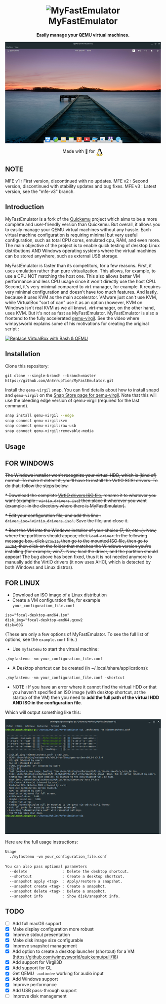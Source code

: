 <h1 align="center">
  <img src=".github/logo.png" alt="MyFastEmulator" />
  <br />
  MyFastEmulator
</h1>

<p align="center"><b>Easily manage your QEMU virtual machines.</b></p>
<div align="center"><img src=".github/screenshot.png" alt="MyFastEmulator Screenshot" /></div>
<p align="center">Made with 💝 for <img src="https://raw.githubusercontent.com/anythingcodes/slack-emoji-for-techies/gh-pages/emoji/tux.png" align="top" width="24" /></p>

## NOTE
MFE v1 : First version, discontinued with no updates.
MFE v2 : Second version, discontinued with stability updates and bug fixes.
MFE v3 : Latest version, see the "mfe-v3" branch.

## Introduction

MyFastEmulator is a fork of the <a href="https://github.com/wimpysworld/quickemu">Quickemu</a> project which aims to be a more complete and user-friendly version than Quickemu. But overall, it allows you to easily manage your QEMU virtual machines without any hassle. Each
virtual machine configuration is requiring minimal but very useful configuration, such as total CPU cores, emulated cpu, RAM, and even more. The
main objective of the project is to enable quick testing of desktop Linux
distributions AND Windows operating systems where the virtual machines can be stored anywhere, such as
external USB storage.

MyFastEmulator is faster than its competitors, for a few reasons. First, it uses emulation rather than pure virtualization. This allows, for example, to use a CPU NOT matching the host one. This also allows better VM performance and less CPU usage since it won't directly use the host CPU. Second, it's very minimal compared to virt-manager, for example. It requires very minimal configuration and doesn't have too much features. And lastly, because it uses KVM as the main accelerator. VMware just can't use KVM, while VirtualBox "sort of can" use it as an option (however, KVM on Windows isn't real KVM as we all know). virt-manager, on the other hand, uses KVM. But it's not as fast as MyFastEmulator. MyFastEmulator is also a frontend to the fully
accelerated [qemu-virgil](https://snapcraft.io/qemu-virgil). See the video
where wimpysworld explains some of his motivations for creating the original script :

[![Replace VirtualBox with Bash & QEMU](https://img.youtube.com/vi/AOTYWEgw0hI/0.jpg)](https://www.youtube.com/watch?v=AOTYWEgw0hI)

## Installation

Clone this repository:

```
git clone --single-branch --branch=master https://github.com/AnErrupTion/MyFastEmulator.git
```

Install the `qemu-virgil` snap. You can find details about how to install snapd
and `qemu-virgil`  on the [Snap Store page for qemu-virgil](https://snapcraft.io/qemu-virgil).
Note that this will use the bleeding edge version of qemu-virgil (required for the last command).

```bash
snap install qemu-virgil --edge
snap connect qemu-virgil:kvm
snap connect qemu-virgil:raw-usb
snap connect qemu-virgil:removable-media
```

## Usage

## FOR WINDOWS

~~The Windows installer won't recognize your virtual HDD, which is (kind of) normal. To make it detect it, you'll have to install the VirtIO SCSI drivers. To do that, follow the steps below.~~

 ~~* Download the complete [VirtIO drivers ISO file](https://fedorapeople.org/groups/virt/virtio-win/direct-downloads/latest-virtio/virtio-win.iso), rename it to whatever you want (example : `virtio_drivers.iso`) then place it wherever you want (example : in the directory where there is MyFastEmulator).~~

 ~~* Edit your configuration file, and add this line : `driver_iso="virtio_drivers.iso"`. Save the file, and close it.~~

 ~~* Boot the VM into the Windows installer of your choice (7, 10, etc...). Now, where the partitions should appear, click `Load driver`. In the following message box, click `Browse`, then go to the mounted ISO file, then go to `amd64`, then click on the folder that matches the Windows version you're installing (for example, win7). Now, load the driver, and the partition should appear!~~
 The bug above has been fixed, thus it is not needed anymore to manually add the VirtIO drivers (it now uses AHCI, which is detected by both Windows and Linux distros).

## FOR LINUX

  * Download an ISO image of a Linux distribution
  * Create a VM configuration file, for example `your_configuration_file.conf`

```
iso="focal-desktop-amd64.iso"
disk_img="focal-desktop-amd64.qcow2
disk=60G
```
(These are only a few options of MyFastEmulator. To see the full list of options, see the `example.conf` file.</a>.)

  * Use `myfastemu` to start the virtual machine:

```
./myfastemu -vm your_configuration_file.conf
```

  * A Desktop shortcut can be created (in ~/.local/share/applications):
```
./myfastemu -vm your_configuration_file.conf -shortcut
```

  * NOTE : If you have an error where it cannot find the virtual HDD or that you haven't specified an ISO image (with desktop shortcut, at the startup of the VM) then you need to **add the full path of the virtual HDD AND ISO in the configuration file**.

Which will output something like this:

<div align="center"><img src=".github/screenshot2.png" alt="MyFastEmulator Console Screenshot" /></div>

Here are the full usage instructions:

```
Usage
  ./myfastemu -vm your_configuration_file.conf

You can also pass optional parameters
  --delete                : Delete the desktop shortcut.
  --shortcut              : Create a desktop shortcut.
  --snapshot apply <tag>  : Apply/restore a snapshot.
  --snapshot create <tag> : Create a snapshot.
  --snapshot delete <tag> : Delete a snapshot.
  --snapshot info         : Show disk/snapshot info.
```

## TODO

  - [ ] Add full macOS support
  - [x] Make display configuration more robust
  - [x] Improve stdout presentation
  - [x] Make disk image size configurable
  - [x] Improve snapshot management
  - [x] Add option to create a desktop launcher (shortcut) for a VM (https://github.com/wimpysworld/quickemu/pull/18)
  - [x] Add support for Virgil3D
  - [x] Add support for GL
  - [x] Get QEMU `-audiodev` working for audio input
  - [x] Add Windows support
  - [x] Improve performance
  - [x] Add USB pass-through support
  - [ ] Improve disk management
